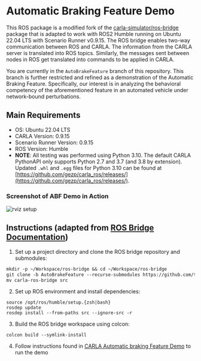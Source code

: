 # Automatic Braking Feature Demo

This ROS package is a modified fork of the [carla-simulator/ros-bridge](https://github.com/carla-simulator/ros-bridge) package that is adapted to work with ROS2 Humble running on Ubuntu 22.04 LTS with Scenario Runner v0.9.15. The ROS bridge enables two-way communication between ROS and CARLA. The information from the CARLA server is translated into ROS topics. Similarly, the messages sent between nodes in ROS get translated into commands to be applied in CARLA.

You are currently in the `AutoBrakeFeature` branch of this repository. This branch is further restricted and refined as a demonstration of the Automatic Braking Feature. Specifically, our interest is in analyzing the behavioral competency of the aforementioned feature in an automated vehicle under network-bound perturbations.

## Main Requirements

- OS: Ubuntu 22.04 LTS
- CARLA Version: 0.9.15
- Scenario Runner Version: 0.9.15
- ROS Version: Humble
- **NOTE**: All testing was performed using Python 3.10. The default CARLA PythonAPI only supports Python 2.7 and 3.7 (and 3.8 by extension). Updated `.whl` and `.egg` files for Python 3.10 can be found at [https://github.com/gezp/carla_ros/releases/](https://github.com/gezp/carla_ros/releases/).

### Screenshot of ABF Demo in Action 

![rviz setup](./docs/images/abf_demo.png "ABF Demo")

## Instructions (adapted from [ROS Bridge Documentation](https://carla.readthedocs.io/projects/ros-bridge/en/latest/ros_installation_ros2/))
1. Set up a project directory and clone the ROS bridge repository and submodules:
```markdown
mkdir -p ~/Workspace/ros-bridge && cd ~/Workspace/ros-bridge
git clone -b AutoBrakeFeature --recurse-submodules https://github.com/ttgamage/carla-ros-bridge.git
mv carla-ros-bridge src
```
2. Set up ROS environment and install dependencies:
```
source /opt/ros/humble/setup.{zsh|bash}
rosdep update
rosdep install --from-paths src --ignore-src -r
```
3. Build the ROS bridge workspace using colcon:
```
colcon build --symlink-install
```

4. Follow instructions found in [CARLA Automatic braking Feature Demo](./docs/carla_abf_demo.md) to run the demo


